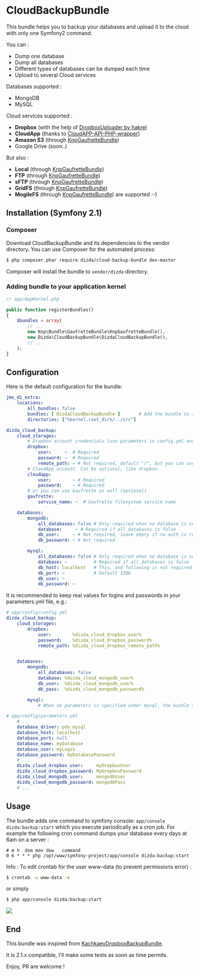 CloudBackupBundle
=================

This bundle helps you to backup your databases and upload it to the cloud with only one Symfony2 command.

You can :
* Dump one database
* Dump all databases
* Different types of databases can be dumped each time
* Upload to several Cloud services

Databases supported :
* MongoDB
* MySQL

Cloud services supported :
* __Dropbox__       (with the help of [DropboxUploader by hakre](https://github.com/hakre/DropboxUploader))
* __CloudApp__      (thanks to [CloudAPP-API-PHP-wrapper](https://github.com/matthiasplappert/CloudApp-API-PHP-wrapper))
* __Amazon S3__     (through [KnpGaufretteBundle](https://github.com/KnpLabs/KnpGaufretteBundle))
* Google Drive      (soon..)

But also :
* __Local__         (through [KnpGaufretteBundle](https://github.com/KnpLabs/KnpGaufretteBundle))
* __FTP__           (through [KnpGaufretteBundle](https://github.com/KnpLabs/KnpGaufretteBundle))
* __sFTP__          (through [KnpGaufretteBundle](https://github.com/KnpLabs/KnpGaufretteBundle))
* __GridFS__        (through [KnpGaufretteBundle](https://github.com/KnpLabs/KnpGaufretteBundle))
* __MogileFS__      (through [KnpGaufretteBundle](https://github.com/KnpLabs/KnpGaufretteBundle))
are supported :-)



Installation (Symfony 2.1)
------------

### Composer

Download CloudBackupBundle and its dependencies to the vendor directory. You can use Composer for the automated process:

```bash
$ php composer.phar require dizda/cloud-backup-bundle dev-master
```

Composer will install the bundle to `vendor/dizda` directory.

### Adding bundle to your application kernel

```php
// app/AppKernel.php

public function registerBundles()
{
    $bundles = array(
        // ...
        new Knp\Bundle\GaufretteBundle\KnpGaufretteBundle(),
        new Dizda\CloudBackupBundle\DizdaCloudBackupBundle(),
        // ...
    );
}
```

Configuration
-------------

Here is the default configuration for the bundle:

```yml
jms_di_extra:
    locations:
        all_bundles: false
        bundles: [ DizdaCloudBackupBundle ]       # Add the bundle to JMSDiExtra conf to allow DI (if all_bundles is false)
        directories: ["%kernel.root_dir%/../src"]

dizda_cloud_backup:
    cloud_storages:
        # Dropbox account credentials (use parameters in config.yml and store real values in prameters.yml)
        dropbox:
            user:     ~  # Required
            password: ~  # Required
            remote_path: ~ # Not required, default "/", but you can use path like "/Accounts/backups/"
        # CloudApp account. Can be optional, like dropbox.
        cloudapp:
            user:        ~ # Required
            password:    ~ # Required
        # or you can use Gaufrette as well (optional)
        gaufrette:
            service_name: ~  # Gaufrette filesystem service name

    databases:
        mongodb:
            all_databases: false # Only required when no database is set
            database:     ~ # Required if all_databases is false
            db_user:     ~ # Not required, leave empty if no auth is required
            db_password: ~ # Not required

        mysql:
            all_databases: false # Only required when no database is set
            database: ~          # Required if all_databases is false
            db_host: localhost   # This, and following is not required and if not specified, the bundle will take ORM configuration in parameters.yml
            db_port: ~           # Default 3306
            db_user: ~
            db_password: ~
```

It is recommended to keep real values for logins and passwords in your parameters.yml file, e.g.:

```yml
# app/config/config.yml
dizda_cloud_backup:
    cloud_storages:
        dropbox:
            user:        %dizda_cloud_dropbox_user%
            password:    %dizda_cloud_dropbox_password%
            remote_path: %dizda_cloud_dropbox_remote_path%


    databases:
        mongodb:
            all_databases: false
            database: %dizda_cloud_mongodb_user%
            db_user:  %dizda_cloud_mongodb_user%
            db_pass:  %dizda_cloud_mongodb_password%

        mysql:
            # When no parameters is specified under mysql, the bundle taking those from parameters.yml
```

```yml
# app/config/parameters.yml
	# ...
    database_driver: pdo_mysql
    database_host: localhost
    database_port: null
    database_name: myDatabase
    database_user: myLogin
    database_password: myDatabasePassword
    # ...
    dizda_cloud_dropbox_user:     myDropboxUser
    dizda_cloud_dropbox_password: MyDropboxPassword
    dizda_cloud_mongodb_user:     mongodbUser
    dizda_cloud_mongodb_password: mongodbPass
	# ...
```


Usage
-----

The bundle adds one command to symfony console: ``app/console dizda:backup:start`` which you execute periodically as a cron job.
For example the following cron command dumps your database every days at 6am on a server :
```
# m h  dom mon dow   command
0 6 * * * php /opt/www/symfony-project/app/console dizda:backup:start
```

Info : To edit crontab for the user www-data (to prevent permissions error) :
```bash
$ crontab -u www-data -e
```

or simply

```bash
$ php app/console dizda:backup:start
```

![](https://github.com/dizda/CloudBackupBundle/raw/master/Resources/doc/dizda-Cloud-Backup-Bundle-symfony2.png)


End
---
This bundle was inspired from [KachkaevDropboxBackupBundle](https://github.com/kachkaev/KachkaevDropboxBackupBundle).

It is 2.1.x compatible, I'll make some tests as soon as time permits.

Enjoy, PR are welcome !

